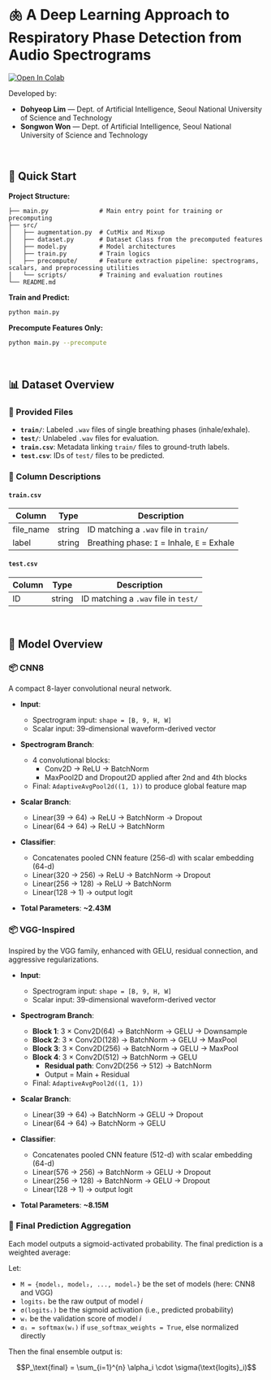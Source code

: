 # 🫁 A Deep Learning Approach to Respiratory Phase Detection from Audio Spectrograms

[![Open In Colab](https://colab.research.google.com/assets/colab-badge.svg)](https://colab.research.google.com/gist/dohyeoplim/a83fa674e537473f1adb66960db0a32c/kaggle_2_v3.ipynb)

Developed by:

- **Dohyeop Lim** — Dept. of Artificial Intelligence, Seoul National University of Science and Technology  
- **Songwon Won** — Dept. of Artificial Intelligence, Seoul National University of Science and Technology
  
<br/>

## 🚀 Quick Start


**Project Structure:**
```plaintext
├── main.py              # Main entry point for training or precomputing
├── src/
│   ├── augmentation.py  # CutMix and Mixup
│   ├── dataset.py       # Dataset Class from the precomputed features
│   ├── model.py         # Model architectures
│   ├── train.py         # Train logics
│   ├── precompute/      # Feature extraction pipeline: spectrograms, scalars, and preprocessing utilities
│   └── scripts/         # Training and evaluation routines
└── README.md
```

**Train and Predict:**
```bash
python main.py
```

**Precompute Features Only:**
```bash
python main.py --precompute
```

<br/>

## 📊 Dataset Overview

### 📁 Provided Files

- **`train/`**: Labeled `.wav` files of single breathing phases (inhale/exhale).
- **`test/`**: Unlabeled `.wav` files for evaluation.
- **`train.csv`**: Metadata linking `train/` files to ground-truth labels.
- **`test.csv`**: IDs of `test/` files to be predicted.

### 📝 Column Descriptions

#### `train.csv`

| Column     | Type   | Description                                  |
|------------|--------|----------------------------------------------|
| file_name  | string | ID matching a `.wav` file in `train/`        |
| label      | string | Breathing phase: `I` = Inhale, `E` = Exhale |

#### `test.csv`

| Column | Type   | Description                            |
|--------|--------|----------------------------------------|
| ID     | string | ID matching a `.wav` file in `test/`   |
<br />

## 🧠 Model Overview

### 📦 CNN8
A compact 8-layer convolutional neural network.

- **Input**:  
  - Spectrogram input: `shape = [B, 9, H, W]`  
  - Scalar input: 39-dimensional waveform-derived vector

- **Spectrogram Branch**:
  - 4 convolutional blocks:
    - Conv2D → ReLU → BatchNorm
    - MaxPool2D and Dropout2D applied after 2nd and 4th blocks
  - Final: `AdaptiveAvgPool2d((1, 1))` to produce global feature map

- **Scalar Branch**:
  - Linear(39 → 64) → ReLU → BatchNorm → Dropout  
  - Linear(64 → 64) → ReLU → BatchNorm

- **Classifier**:
  - Concatenates pooled CNN feature (256-d) with scalar embedding (64-d)  
  - Linear(320 → 256) → ReLU → BatchNorm → Dropout  
  - Linear(256 → 128) → ReLU → BatchNorm  
  - Linear(128 → 1) → output logit

- **Total Parameters**: **~2.43M**

 
### 📦 VGG-Inspired

Inspired by the VGG family, enhanced with GELU, residual connection, and aggressive regularizations.

- **Input**:  
  - Spectrogram input: `shape = [B, 9, H, W]`  
  - Scalar input: 39-dimensional waveform-derived vector

- **Spectrogram Branch**:
  - **Block 1**: 3 × Conv2D(64) → BatchNorm → GELU → Downsample  
  - **Block 2**: 3 × Conv2D(128) → BatchNorm → GELU → MaxPool  
  - **Block 3**: 3 × Conv2D(256) → BatchNorm → GELU → MaxPool  
  - **Block 4**: 3 × Conv2D(512) → BatchNorm → GELU  
    - **Residual path**: Conv2D(256 → 512) → BatchNorm  
    - Output = Main + Residual  
  - Final: `AdaptiveAvgPool2d((1, 1))`

- **Scalar Branch**:
  - Linear(39 → 64) → BatchNorm → GELU → Dropout  
  - Linear(64 → 64) → BatchNorm → GELU

- **Classifier**:
  - Concatenates pooled CNN feature (512-d) with scalar embedding (64-d)  
  - Linear(576 → 256) → BatchNorm → GELU → Dropout  
  - Linear(256 → 128) → BatchNorm → GELU → Dropout  
  - Linear(128 → 1) → output logit

- **Total Parameters**: **~8.15M**

### 🔗 Final Prediction Aggregation

Each model outputs a sigmoid-activated probability. The final prediction is a weighted average:

Let:
- `M = {model₁, model₂, ..., modelₙ}` be the set of models (here: CNN8 and VGG)
- `logitsᵢ` be the raw output of model *i*
- `σ(logitsᵢ)` be the sigmoid activation (i.e., predicted probability)
- `wᵢ` be the validation score of model *i*
- `αᵢ = softmax(wᵢ)` if `use_softmax_weights = True`, else normalized directly

Then the final ensemble output is:

```math
P_\text{final} = \sum_{i=1}^{n} \alpha_i \cdot \sigma(\text{logits}_i)
```

